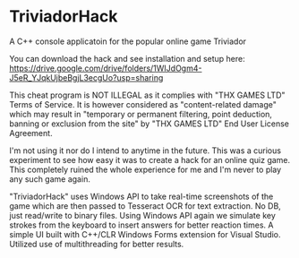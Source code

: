 # TriviadorHack
A C++ console applicatoin for the popular online game Triviador

You can download the hack and see installation and setup here:
https://drive.google.com/drive/folders/1WIJdOgm4-J5eR_YJqkUjbeBgjL3ecgUo?usp=sharing

This cheat program is NOT ILLEGAL as it complies with "THX GAMES LTD" Terms of Service.
It is however considered as "content-related damage" which may result in 
"temporary or permanent filtering, point deduction, banning or exclusion from the site" 
by "THX GAMES LTD" End User License Agreement.

I'm not using it nor do I intend to anytime in the future. This was a curious 
experiment to see how easy it was to create a hack for an online quiz game. 
This completely ruined the whole experience for me and I'm never to play any
such game again.

"TriviadorHack" uses Windows API to take real-time screenshots of the game which
are then passed to Tesseract OCR for text extraction. No DB, just read/write to 
binary files. Using Windows API again we simulate key strokes from the keyboard
to insert answers for better reaction times. A simple UI built with 
C++/CLR Windows Forms extension for Visual Studio. Utilized use of multithreading
for better results.
